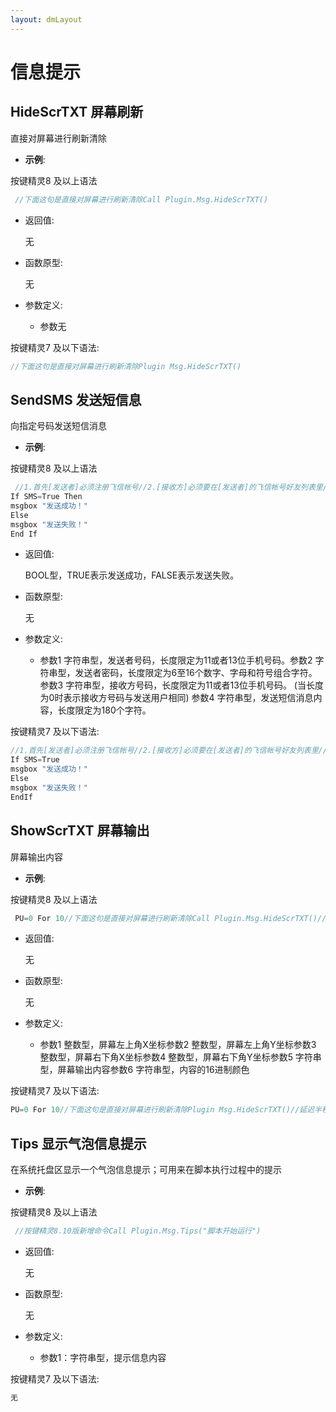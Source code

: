 ```yaml
---
layout: dmLayout
---    
```


# 信息提示


##  HideScrTXT 屏幕刷新

直接对屏幕进行刷新清除

- **示例**:

按键精灵8 及以上语法
```js
 //下面这句是直接对屏幕进行刷新清除Call Plugin.Msg.HideScrTXT() 
```

- 返回值: 

    无

- 函数原型:

    无

- 参数定义:

    - 参数无



按键精灵7 及以下语法:

```js
//下面这句是直接对屏幕进行刷新清除Plugin Msg.HideScrTXT() 
```




##  SendSMS 发送短信息

向指定号码发送短信消息

- **示例**:

按键精灵8 及以上语法
```js
 //1.首先[发送者]必须注册飞信帐号//2.[接收方]必须要在[发送者]的飞信帐号好友列表里//3.注册飞信帐号地址：http://www.fetion.com.cn/account/register///参数3，当长度为0时表示接收方号码与发送用户相同//以下手机号码和密码只是举例，以供参考SMS=Plugin.Msg.SendSMS("13900000001","1314520","13900000002","发送短信消息内容")
If SMS=True Then
msgbox "发送成功！"
Else
msgbox "发送失败！"
End If 
```

- 返回值: 

    BOOL型，TRUE表示发送成功，FALSE表示发送失败。

- 函数原型:

    无

- 参数定义:

    - 参数1 字符串型，发送者号码，长度限定为11或者13位手机号码。参数2 字符串型，发送者密码，长度限定为6至16个数字、字母和符号组合字符。参数3 字符串型，接收方号码，长度限定为11或者13位手机号码。 (当长度为0时表示接收方号码与发送用户相同) 参数4 字符串型，发送短信消息内容，长度限定为180个字符。



按键精灵7 及以下语法:

```js
//1.首先[发送者]必须注册飞信帐号//2.[接收方]必须要在[发送者]的飞信帐号好友列表里//3.注册飞信帐号地址：http://www.fetion.com.cn/account/register///参数3，当长度为0时表示接收方号码与发送用户相同//以下手机号码和密码只是举例，以供参考Plugin SMS=Msg.SendSMS("13900000001","1314520","13900000002","发送短信消息内容")
If SMS=True
msgbox "发送成功！"
Else
msgbox "发送失败！"
EndIf 
```




##  ShowScrTXT 屏幕输出

屏幕输出内容

- **示例**:

按键精灵8 及以上语法
```js
 PU=0 For 10//下面这句是直接对屏幕进行刷新清除Call Plugin.Msg.HideScrTXT()//延迟半秒等待刷新完毕Delay 500//下面这句是在屏幕上范围位置(0,0,1024,100)进行输出内容("屏幕内容填写")Call Plugin.Msg.ShowScrTXT(0,0,1024,100, "屏幕内容填写 "&PU, "0000FF")//延迟半秒可以让你看的清楚Delay 500 PU=PU+1 Next 
```

- 返回值: 

    无

- 函数原型:

    无

- 参数定义:

    - 参数1 整数型，屏幕左上角X坐标参数2 整数型，屏幕左上角Y坐标参数3 整数型，屏幕右下角X坐标参数4 整数型，屏幕右下角Y坐标参数5 字符串型，屏幕输出内容参数6 字符串型，内容的16进制颜色



按键精灵7 及以下语法:

```js
PU=0 For 10//下面这句是直接对屏幕进行刷新清除Plugin Msg.HideScrTXT()//延迟半秒等待刷新完毕Delay 500//下面这句是在屏幕上范围位置(0,0,1024,100)进行输出内容("屏幕内容填写")Plugin Msg.ShowScrTXT(0,0,1024,100, "屏幕内容填写 "&PU, "0000FF")//延迟半秒可以让你看的清楚Delay 500 PU=PU+1 EndFor 
```




##  Tips 显示气泡信息提示

在系统托盘区显示一个气泡信息提示；可用来在脚本执行过程中的提示

- **示例**:

按键精灵8 及以上语法
```js
 //按键精灵8.10版新增命令Call Plugin.Msg.Tips("脚本开始运行") 
```

- 返回值: 

    无

- 函数原型:

    无

- 参数定义:

    - 参数1：字符串型，提示信息内容



按键精灵7 及以下语法:

```js
无 
```



